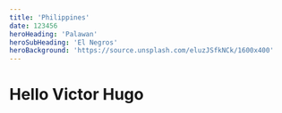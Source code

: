 ```yaml
---
title: 'Philippines'
date: 123456
heroHeading: 'Palawan'
heroSubHeading: 'El Negros'
heroBackground: 'https://source.unsplash.com/eluzJSfkNCk/1600x400'
---
```


# Hello Victor Hugo
